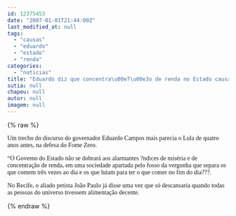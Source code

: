 ```yaml
---
id: 12375453
date: "2007-01-01T21:44:00Z"
last_modified_at: null
tags:
  - "causas"
  - "eduardo"
  - "estado"
  - "renda"
categories:
  - "noticias"
title: "Eduardo diz que concentra\u00e7\u00e3o de renda no Estado causa vergonha e explica fome de muitos"
sutia: null
chapeu: null
autor: null
imagem: null
---
```

{% raw %}
<p><P><FONT face=Verdana>Um trecho do discurso do governador Eduardo Campos mais parecia o Lula de quatro anos antes, na defesa do Fome Zero.</FONT></P></p>
<p><P><FONT face=Verdana>“O Governo do Estado não se dobrará aos alarmantes ?ndices de miséria e de concentração de renda, em uma sociedade apartada pelo fosso da vergonha que separa os que comem três vezes ao dia e os que lutam para ter o que comer no fim do dia???.</FONT></P></p>
<p><P><FONT face=Verdana>No Recife, o aliado petista João Paulo já disse uma vez que só descansaria quando todas as pessoas do universo tivessem alimentação decente.<BR></FONT></P> </p>
{% endraw %}